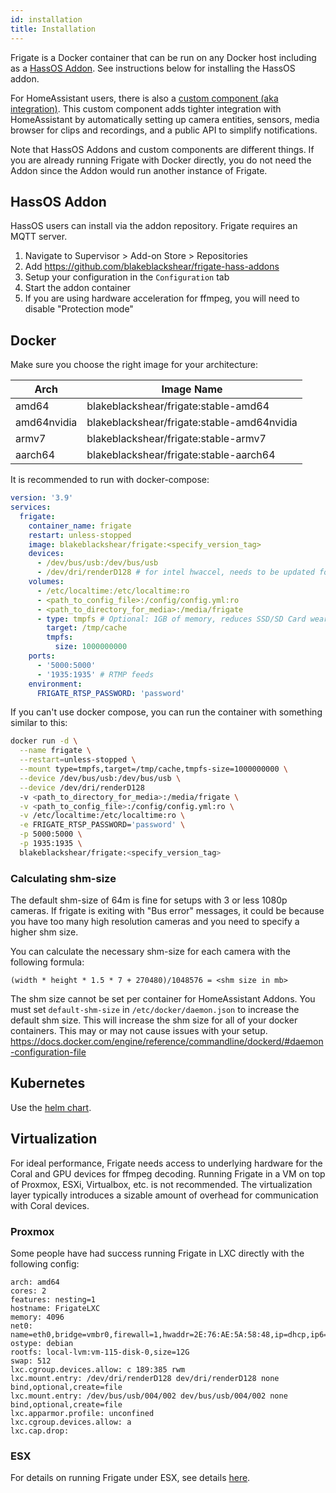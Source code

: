 ```yaml
---
id: installation
title: Installation
---
```


Frigate is a Docker container that can be run on any Docker host including as a [HassOS Addon](https://www.home-assistant.io/addons/). See instructions below for installing the HassOS addon.

For HomeAssistant users, there is also a [custom component (aka integration)](https://github.com/blakeblackshear/frigate-hass-integration). This custom component adds tighter integration with HomeAssistant by automatically setting up camera entities, sensors, media browser for clips and recordings, and a public API to simplify notifications.

Note that HassOS Addons and custom components are different things. If you are already running Frigate with Docker directly, you do not need the Addon since the Addon would run another instance of Frigate.

## HassOS Addon

HassOS users can install via the addon repository. Frigate requires an MQTT server.

1. Navigate to Supervisor > Add-on Store > Repositories
1. Add https://github.com/blakeblackshear/frigate-hass-addons
1. Setup your configuration in the `Configuration` tab
1. Start the addon container
1. If you are using hardware acceleration for ffmpeg, you will need to disable "Protection mode"

## Docker

Make sure you choose the right image for your architecture:

|Arch|Image Name|
|-|-|
|amd64|blakeblackshear/frigate:stable-amd64|
|amd64nvidia|blakeblackshear/frigate:stable-amd64nvidia|
|armv7|blakeblackshear/frigate:stable-armv7|
|aarch64|blakeblackshear/frigate:stable-aarch64|

It is recommended to run with docker-compose:

```yaml
version: '3.9'
services:
  frigate:
    container_name: frigate
    restart: unless-stopped
    image: blakeblackshear/frigate:<specify_version_tag>
    devices:
      - /dev/bus/usb:/dev/bus/usb
      - /dev/dri/renderD128 # for intel hwaccel, needs to be updated for your hardware
    volumes:
      - /etc/localtime:/etc/localtime:ro
      - <path_to_config_file>:/config/config.yml:ro
      - <path_to_directory_for_media>:/media/frigate
      - type: tmpfs # Optional: 1GB of memory, reduces SSD/SD Card wear
        target: /tmp/cache
        tmpfs:
          size: 1000000000
    ports:
      - '5000:5000'
      - '1935:1935' # RTMP feeds
    environment:
      FRIGATE_RTSP_PASSWORD: 'password'
```

If you can't use docker compose, you can run the container with something similar to this:

```bash
docker run -d \
  --name frigate \
  --restart=unless-stopped \
  --mount type=tmpfs,target=/tmp/cache,tmpfs-size=1000000000 \
  --device /dev/bus/usb:/dev/bus/usb \
  --device /dev/dri/renderD128
  -v <path_to_directory_for_media>:/media/frigate \
  -v <path_to_config_file>:/config/config.yml:ro \
  -v /etc/localtime:/etc/localtime:ro \
  -e FRIGATE_RTSP_PASSWORD='password' \
  -p 5000:5000 \
  -p 1935:1935 \
  blakeblackshear/frigate:<specify_version_tag>
```

### Calculating shm-size

The default shm-size of 64m is fine for setups with 3 or less 1080p cameras. If frigate is exiting with "Bus error" messages, it could be because you have too many high resolution cameras and you need to specify a higher shm size.

You can calculate the necessary shm-size for each camera with the following formula:

```
(width * height * 1.5 * 7 + 270480)/1048576 = <shm size in mb>
```

The shm size cannot be set per container for HomeAssistant Addons. You must set `default-shm-size` in `/etc/docker/daemon.json` to increase the default shm size. This will increase the shm size for all of your docker containers. This may or may not cause issues with your setup. https://docs.docker.com/engine/reference/commandline/dockerd/#daemon-configuration-file

## Kubernetes

Use the [helm chart](https://github.com/blakeblackshear/blakeshome-charts/tree/master/charts/frigate).

## Virtualization

For ideal performance, Frigate needs access to underlying hardware for the Coral and GPU devices for ffmpeg decoding. Running Frigate in a VM on top of Proxmox, ESXi, Virtualbox, etc. is not recommended. The virtualization layer typically introduces a sizable amount of overhead for communication with Coral devices.

### Proxmox

Some people have had success running Frigate in LXC directly with the following config:

```
arch: amd64
cores: 2
features: nesting=1
hostname: FrigateLXC
memory: 4096
net0: name=eth0,bridge=vmbr0,firewall=1,hwaddr=2E:76:AE:5A:58:48,ip=dhcp,ip6=auto,type=veth
ostype: debian
rootfs: local-lvm:vm-115-disk-0,size=12G
swap: 512
lxc.cgroup.devices.allow: c 189:385 rwm
lxc.mount.entry: /dev/dri/renderD128 dev/dri/renderD128 none bind,optional,create=file
lxc.mount.entry: /dev/bus/usb/004/002 dev/bus/usb/004/002 none bind,optional,create=file
lxc.apparmor.profile: unconfined
lxc.cgroup.devices.allow: a
lxc.cap.drop:
```

### ESX
For details on running Frigate under ESX, see details [here](https://github.com/blakeblackshear/frigate/issues/305).

